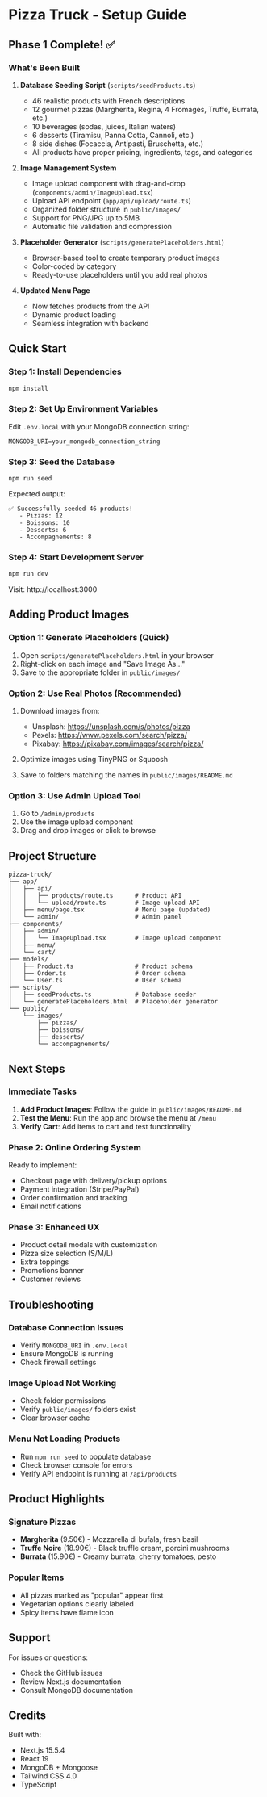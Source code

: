 # Pizza Truck - Setup Guide

## Phase 1 Complete! ✅

### What's Been Built

1. **Database Seeding Script** (`scripts/seedProducts.ts`)
   - 46 realistic products with French descriptions
   - 12 gourmet pizzas (Margherita, Regina, 4 Fromages, Truffe, Burrata, etc.)
   - 10 beverages (sodas, juices, Italian waters)
   - 6 desserts (Tiramisu, Panna Cotta, Cannoli, etc.)
   - 8 side dishes (Focaccia, Antipasti, Bruschetta, etc.)
   - All products have proper pricing, ingredients, tags, and categories

2. **Image Management System**
   - Image upload component with drag-and-drop (`components/admin/ImageUpload.tsx`)
   - Upload API endpoint (`app/api/upload/route.ts`)
   - Organized folder structure in `public/images/`
   - Support for PNG/JPG up to 5MB
   - Automatic file validation and compression

3. **Placeholder Generator** (`scripts/generatePlaceholders.html`)
   - Browser-based tool to create temporary product images
   - Color-coded by category
   - Ready-to-use placeholders until you add real photos

4. **Updated Menu Page**
   - Now fetches products from the API
   - Dynamic product loading
   - Seamless integration with backend

## Quick Start

### Step 1: Install Dependencies
```bash
npm install
```

### Step 2: Set Up Environment Variables
Edit `.env.local` with your MongoDB connection string:
```env
MONGODB_URI=your_mongodb_connection_string
```

### Step 3: Seed the Database
```bash
npm run seed
```

Expected output:
```
✅ Successfully seeded 46 products!
   - Pizzas: 12
   - Boissons: 10
   - Desserts: 6
   - Accompagnements: 8
```

### Step 4: Start Development Server
```bash
npm run dev
```

Visit: http://localhost:3000

## Adding Product Images

### Option 1: Generate Placeholders (Quick)
1. Open `scripts/generatePlaceholders.html` in your browser
2. Right-click on each image and "Save Image As..."
3. Save to the appropriate folder in `public/images/`

### Option 2: Use Real Photos (Recommended)
1. Download images from:
   - Unsplash: https://unsplash.com/s/photos/pizza
   - Pexels: https://www.pexels.com/search/pizza/
   - Pixabay: https://pixabay.com/images/search/pizza/

2. Optimize images using TinyPNG or Squoosh
3. Save to folders matching the names in `public/images/README.md`

### Option 3: Use Admin Upload Tool
1. Go to `/admin/products`
2. Use the image upload component
3. Drag and drop images or click to browse

## Project Structure

```
pizza-truck/
├── app/
│   ├── api/
│   │   ├── products/route.ts      # Product API
│   │   └── upload/route.ts        # Image upload API
│   ├── menu/page.tsx              # Menu page (updated)
│   └── admin/                     # Admin panel
├── components/
│   ├── admin/
│   │   └── ImageUpload.tsx        # Image upload component
│   ├── menu/
│   └── cart/
├── models/
│   ├── Product.ts                 # Product schema
│   ├── Order.ts                   # Order schema
│   └── User.ts                    # User schema
├── scripts/
│   ├── seedProducts.ts            # Database seeder
│   └── generatePlaceholders.html  # Placeholder generator
└── public/
    └── images/
        ├── pizzas/
        ├── boissons/
        ├── desserts/
        └── accompagnements/
```

## Next Steps

### Immediate Tasks
1. **Add Product Images**: Follow the guide in `public/images/README.md`
2. **Test the Menu**: Run the app and browse the menu at `/menu`
3. **Verify Cart**: Add items to cart and test functionality

### Phase 2: Online Ordering System
Ready to implement:
- Checkout page with delivery/pickup options
- Payment integration (Stripe/PayPal)
- Order confirmation and tracking
- Email notifications

### Phase 3: Enhanced UX
- Product detail modals with customization
- Pizza size selection (S/M/L)
- Extra toppings
- Promotions banner
- Customer reviews

## Troubleshooting

### Database Connection Issues
- Verify `MONGODB_URI` in `.env.local`
- Ensure MongoDB is running
- Check firewall settings

### Image Upload Not Working
- Check folder permissions
- Verify `public/images/` folders exist
- Clear browser cache

### Menu Not Loading Products
- Run `npm run seed` to populate database
- Check browser console for errors
- Verify API endpoint is running at `/api/products`

## Product Highlights

### Signature Pizzas
- **Margherita** (9.50€) - Mozzarella di bufala, fresh basil
- **Truffe Noire** (18.90€) - Black truffle cream, porcini mushrooms
- **Burrata** (15.90€) - Creamy burrata, cherry tomatoes, pesto

### Popular Items
- All pizzas marked as "popular" appear first
- Vegetarian options clearly labeled
- Spicy items have flame icon

## Support

For issues or questions:
- Check the GitHub issues
- Review Next.js documentation
- Consult MongoDB documentation

## Credits

Built with:
- Next.js 15.5.4
- React 19
- MongoDB + Mongoose
- Tailwind CSS 4.0
- TypeScript
